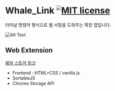 # Whale_Link  [![MIT license](https://img.shields.io/badge/License-MIT-blue.svg)](https://github.com/wone2287/Whale_Link/blob/master/LICENSE)


터미널 명령어 형식으로 웹 서핑을 도와주는 확장 앱입니다.  

![Alt Text](image.gif)
## Web Extension

<a href="https://store.whale.naver.com/detail/dggkdgdigpkmbeobcbhajdlfggkbnddh">웨일 스토어 링크</a>

* Frontend : HTML+CSS / vanilla js
* SortableJS
* Chrome Storage API
